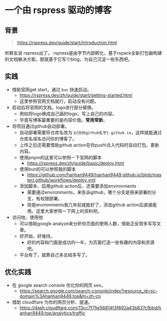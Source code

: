 # 一个由 rspress 驱动的博客

## 背景

> https://rspress.dev/guide/start/introduction.html

听群友说 rspress出了。 rspress是由字节内部孵化，基于rspack全新打包器构建的文档解决方案。那就基于它写个blog，为自己沉淀一些东西吧。

## 实践

- 借助官网get start，通过 `bun` 快速启动。
  - https://rspress.dev/zh/guide/start/getting-started.html
  - 这里参照官网文档就行，启动没有问题。
- 启动后将官网的文档，logo进行部分替换。
  - 例如将logo换成自己画的logo，写上自己的内容。
  - 毕竟写博客最重要的是内容价值。**常用常新**。
- 将项目通过github自动部署。
    - 自动部署需要将仓库名改为 `${你的github名字}.github.io`，这样就能通过仓库名域名访问你的博客了。
    - 上传之后还需要借助github action在你push\合入代码时自动打包，更新内容。
    - 使用pnpm的这里可以参照一下官网的脚本
        - https://rspress.dev/zh/guide/basic/deploy.html
    - 使用bun的可以参照我的脚本
      - https://github.com/hanhan9449/hanhan9449.github.io/blob/master/.github/workflows/deploy.yml
    - 添加脚本、启用github action后，还需要添加environments
        - 需要通过environments，来告诉github，哪个分支是用来部署的分支，有权限部署。
        - 但是environments我几年前就能好了，添加github action后直接能用。这里大家参照一下网上的资料吧。
- 访问他、使用他
    - 可以借助google analyze来分析你页面的使用人数，借助正反馈多写写文章。
    - 好开始，好维持。
        - 好的内容和门面是成功的一半，为页面打造一些有趣的内容和资源吧。
    - 平台有了，就靠自己多总结多写了。

## 优化实践

- 在 google search console 优化你的网页 seo。
  - https://search.google.com/search-console/index?resource_id=sc-domain%3Ahanhan9449.top&hl=zh-cn
- 借助 cloudflare 为你的网页分析、提速。
  - https://dash.cloudflare.com/13cc7f75e56814f3f892a43b837cfbbd/hanhan9449.top/analytics/traffic